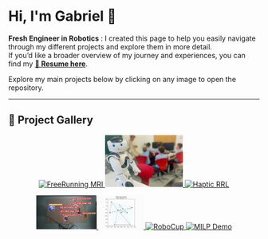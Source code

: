 <h1 align="left">Hi, I'm Gabriel 👋</h1>

**Fresh Engineer in Robotics** : I created this page to help you easily navigate through my different projects and explore them in more detail.  
If you’d like a broader overview of my journey and experiences, you can find my **[📄 Resume here](./Gabriel_PAFFI_Resume.pdf)**.

Explore my main projects below by clicking on any image to open the repository.<br/>

---


## 🎨 Project Gallery


<p align="center">
  <a href="https://github.com/Gabriel29062001/wildffs" title="Free-Running 5D Cardiac MRI">
    <img src="./assets/freerunning.gif" width="25%" alt="FreeRunning MRI"/>
  </a>
  <a href="https://github.com/Gabriel29062001/NAO_software" title="NAO Robotics">
    <img src="./assets/nao.jpg" width="31%" alt="NAO Robot"/>
  </a>
  <a href="https://github.com/Gabriel29062001/Bidirectional-Tactile-Interface-Control-and-Perception-Strategies" title="Haptic RRL">
    <img src="./assets/haptic_rrl.gif" width="37%" alt="Haptic RRL"/>
  </a>
</p>

<p align="center">
  <a href="https://github.com/Gabriel29062001/Mobile-Robotics-Project" title="Mobile Robotics Project">
    <img src="./assets/mr.gif" width="24%" alt="MR Demo"/>
  </a>
  <a href="https://github.com/PatrickRic/DIS-Project/tree/gabriel" title="Distributed Intelligent System Project">
    <img src="./assets/dis.gif" width="18%" alt="MILP Demo"/>
  </a>
  <a href="https://github.com/Gabriel29062001/ROBOCUP" title="RoboCup Project">
    <img src="./assets/robocup.gif" width="18%" alt="RoboCup"/>
  </a>
  <a href="https://github.com/Gabriel29062001/MILP" title="Optimization / MILP">
    <img src="./assets/milp.gif" width="27%" alt="MILP Demo"/>
</p>



